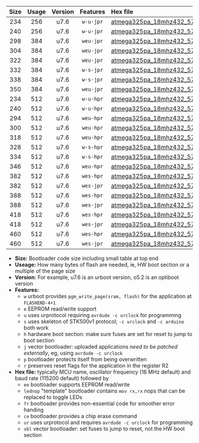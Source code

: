 |Size|Usage|Version|Features|Hex file|
|:-:|:-:|:-:|:-:|:--|
|234|256|u7.6|`w-u-jpr`|[atmega325pa_18mhz432_57600bps_ur_vbl.hex](https://raw.githubusercontent.com/stefanrueger/urboot/main/bootloaders/atmega325pa/fcpu_18mhz432/57600_bps/atmega325pa_18mhz432_57600bps_ur_vbl.hex)|
|240|256|u7.6|`w-u-jpr`|[atmega325pa_18mhz432_57600bps_lednop_ur_vbl.hex](https://raw.githubusercontent.com/stefanrueger/urboot/main/bootloaders/atmega325pa/fcpu_18mhz432/57600_bps/atmega325pa_18mhz432_57600bps_lednop_ur_vbl.hex)|
|298|384|u7.6|`weu-jpr`|[atmega325pa_18mhz432_57600bps_ee_ur_vbl.hex](https://raw.githubusercontent.com/stefanrueger/urboot/main/bootloaders/atmega325pa/fcpu_18mhz432/57600_bps/atmega325pa_18mhz432_57600bps_ee_ur_vbl.hex)|
|304|384|u7.6|`weu-jpr`|[atmega325pa_18mhz432_57600bps_ee_lednop_ur_vbl.hex](https://raw.githubusercontent.com/stefanrueger/urboot/main/bootloaders/atmega325pa/fcpu_18mhz432/57600_bps/atmega325pa_18mhz432_57600bps_ee_lednop_ur_vbl.hex)|
|322|384|u7.6|`weu-jpr`|[atmega325pa_18mhz432_57600bps_ee_lednop_fr_ur_vbl.hex](https://raw.githubusercontent.com/stefanrueger/urboot/main/bootloaders/atmega325pa/fcpu_18mhz432/57600_bps/atmega325pa_18mhz432_57600bps_ee_lednop_fr_ur_vbl.hex)|
|332|384|u7.6|`w-s-jpr`|[atmega325pa_18mhz432_57600bps_vbl.hex](https://raw.githubusercontent.com/stefanrueger/urboot/main/bootloaders/atmega325pa/fcpu_18mhz432/57600_bps/atmega325pa_18mhz432_57600bps_vbl.hex)|
|338|384|u7.6|`w-s-jpr`|[atmega325pa_18mhz432_57600bps_lednop_vbl.hex](https://raw.githubusercontent.com/stefanrueger/urboot/main/bootloaders/atmega325pa/fcpu_18mhz432/57600_bps/atmega325pa_18mhz432_57600bps_lednop_vbl.hex)|
|350|384|u7.6|`weu-jpr`|[atmega325pa_18mhz432_57600bps_ee_lednop_fr_ce_ur_vbl.hex](https://raw.githubusercontent.com/stefanrueger/urboot/main/bootloaders/atmega325pa/fcpu_18mhz432/57600_bps/atmega325pa_18mhz432_57600bps_ee_lednop_fr_ce_ur_vbl.hex)|
|234|512|u7.6|`w-u-hpr`|[atmega325pa_18mhz432_57600bps_ur.hex](https://raw.githubusercontent.com/stefanrueger/urboot/main/bootloaders/atmega325pa/fcpu_18mhz432/57600_bps/atmega325pa_18mhz432_57600bps_ur.hex)|
|240|512|u7.6|`w-u-hpr`|[atmega325pa_18mhz432_57600bps_lednop_ur.hex](https://raw.githubusercontent.com/stefanrueger/urboot/main/bootloaders/atmega325pa/fcpu_18mhz432/57600_bps/atmega325pa_18mhz432_57600bps_lednop_ur.hex)|
|294|512|u7.6|`weu-hpr`|[atmega325pa_18mhz432_57600bps_ee_ur.hex](https://raw.githubusercontent.com/stefanrueger/urboot/main/bootloaders/atmega325pa/fcpu_18mhz432/57600_bps/atmega325pa_18mhz432_57600bps_ee_ur.hex)|
|300|512|u7.6|`weu-hpr`|[atmega325pa_18mhz432_57600bps_ee_lednop_ur.hex](https://raw.githubusercontent.com/stefanrueger/urboot/main/bootloaders/atmega325pa/fcpu_18mhz432/57600_bps/atmega325pa_18mhz432_57600bps_ee_lednop_ur.hex)|
|318|512|u7.6|`weu-hpr`|[atmega325pa_18mhz432_57600bps_ee_lednop_fr_ur.hex](https://raw.githubusercontent.com/stefanrueger/urboot/main/bootloaders/atmega325pa/fcpu_18mhz432/57600_bps/atmega325pa_18mhz432_57600bps_ee_lednop_fr_ur.hex)|
|328|512|u7.6|`w-s-hpr`|[atmega325pa_18mhz432_57600bps.hex](https://raw.githubusercontent.com/stefanrueger/urboot/main/bootloaders/atmega325pa/fcpu_18mhz432/57600_bps/atmega325pa_18mhz432_57600bps.hex)|
|334|512|u7.6|`w-s-hpr`|[atmega325pa_18mhz432_57600bps_lednop.hex](https://raw.githubusercontent.com/stefanrueger/urboot/main/bootloaders/atmega325pa/fcpu_18mhz432/57600_bps/atmega325pa_18mhz432_57600bps_lednop.hex)|
|346|512|u7.6|`weu-hpr`|[atmega325pa_18mhz432_57600bps_ee_lednop_fr_ce_ur.hex](https://raw.githubusercontent.com/stefanrueger/urboot/main/bootloaders/atmega325pa/fcpu_18mhz432/57600_bps/atmega325pa_18mhz432_57600bps_ee_lednop_fr_ce_ur.hex)|
|382|512|u7.6|`wes-hpr`|[atmega325pa_18mhz432_57600bps_ee.hex](https://raw.githubusercontent.com/stefanrueger/urboot/main/bootloaders/atmega325pa/fcpu_18mhz432/57600_bps/atmega325pa_18mhz432_57600bps_ee.hex)|
|382|512|u7.6|`wes-jpr`|[atmega325pa_18mhz432_57600bps_ee_vbl.hex](https://raw.githubusercontent.com/stefanrueger/urboot/main/bootloaders/atmega325pa/fcpu_18mhz432/57600_bps/atmega325pa_18mhz432_57600bps_ee_vbl.hex)|
|388|512|u7.6|`wes-hpr`|[atmega325pa_18mhz432_57600bps_ee_lednop.hex](https://raw.githubusercontent.com/stefanrueger/urboot/main/bootloaders/atmega325pa/fcpu_18mhz432/57600_bps/atmega325pa_18mhz432_57600bps_ee_lednop.hex)|
|388|512|u7.6|`wes-jpr`|[atmega325pa_18mhz432_57600bps_ee_lednop_vbl.hex](https://raw.githubusercontent.com/stefanrueger/urboot/main/bootloaders/atmega325pa/fcpu_18mhz432/57600_bps/atmega325pa_18mhz432_57600bps_ee_lednop_vbl.hex)|
|418|512|u7.6|`wes-hpr`|[atmega325pa_18mhz432_57600bps_ee_lednop_fr.hex](https://raw.githubusercontent.com/stefanrueger/urboot/main/bootloaders/atmega325pa/fcpu_18mhz432/57600_bps/atmega325pa_18mhz432_57600bps_ee_lednop_fr.hex)|
|418|512|u7.6|`wes-jpr`|[atmega325pa_18mhz432_57600bps_ee_lednop_fr_vbl.hex](https://raw.githubusercontent.com/stefanrueger/urboot/main/bootloaders/atmega325pa/fcpu_18mhz432/57600_bps/atmega325pa_18mhz432_57600bps_ee_lednop_fr_vbl.hex)|
|460|512|u7.6|`wes-hpr`|[atmega325pa_18mhz432_57600bps_ee_lednop_fr_ce.hex](https://raw.githubusercontent.com/stefanrueger/urboot/main/bootloaders/atmega325pa/fcpu_18mhz432/57600_bps/atmega325pa_18mhz432_57600bps_ee_lednop_fr_ce.hex)|
|460|512|u7.6|`wes-jpr`|[atmega325pa_18mhz432_57600bps_ee_lednop_fr_ce_vbl.hex](https://raw.githubusercontent.com/stefanrueger/urboot/main/bootloaders/atmega325pa/fcpu_18mhz432/57600_bps/atmega325pa_18mhz432_57600bps_ee_lednop_fr_ce_vbl.hex)|

- **Size:** Bootloader code size including small table at top end
- **Useage:** How many bytes of flash are needed, ie, HW boot section or a multiple of the page size
- **Version:** For example, u7.6 is an urboot version, o5.2 is an optiboot version
- **Features:**
  + `w` urboot provides `pgm_write_page(sram, flash)` for the application at `FLASHEND-4+1`
  + `e` EEPROM read/write support
  + `u` uses urprotocol requiring `avrdude -c urclock` for programming
  + `s` uses skeleton of STK500v1 protocol; `-c urclock` and `-c arduino` both work
  + `h` hardware boot section: make sure fuses are set for reset to jump to boot section
  + `j` vector bootloader: uploaded applications *need to be patched externally*, eg, using `avrdude -c urclock`
  + `p` bootloader protects itself from being overwritten
  + `r` preserves reset flags for the application in the register R2
- **Hex file:** typically MCU name, oscillator frequency (16 MHz default) and baud rate (115200 default) followed by
  + `ee` bootloader supports EEPROM read/write
  + `lednop` "template" bootloader contains `mov rx,rx` nops that can be replaced to toggle LEDs
  + `fr` bootloader provides non-essential code for smoother error handing
  + `ce` bootloader provides a chip erase command
  + `ur` uses urprotocol and requires `avrdude -c urclock` for programming
  + `vbl` vector bootloader: set fuses to jump to reset, not the HW boot section
